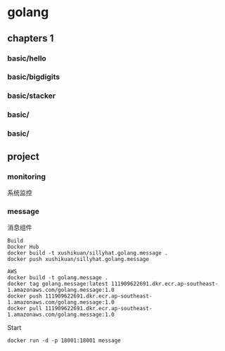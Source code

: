 # golang

## chapters 1

### basic/hello
### basic/bigdigits
### basic/stacker
### basic/
### basic/

## project
### monitoring
系统监控


### message
消息组件


````
Build
Docker Hub
docker build -t xushikuan/sillyhat.golang.message .
docker push xushikuan/sillyhat.golang.message

AWS
docker build -t golang.message .
docker tag golang.message:latest 111909622691.dkr.ecr.ap-southeast-1.amazonaws.com/golang.message:1.0
docker push 111909622691.dkr.ecr.ap-southeast-1.amazonaws.com/golang.message:1.0
docker pull 111909622691.dkr.ecr.ap-southeast-1.amazonaws.com/golang.message:1.0
````
Start
````
docker run -d -p 18001:18001 message
````